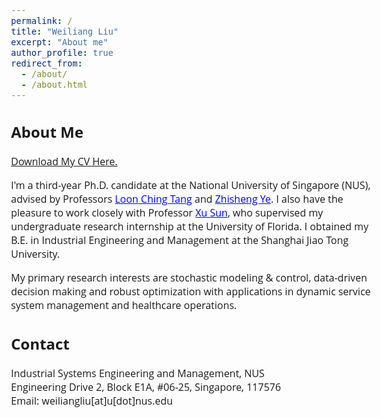 ```yaml
---
permalink: /
title: "Weiliang Liu"
excerpt: "About me"
author_profile: true
redirect_from: 
  - /about/
  - /about.html
---  
```


<style>
@import url('https://fonts.googleapis.com/css2?family=Open+Sans&display=swap');
</style>
<!-- <body style="font-family: sans-serif; font-size: 9pt;"> -->
<body style="font-family: Open Sans; font-style: light; font-size: 12pt;">
<!-- <body> -->

<!-- <h2 style="margin-top: 1em;">Info</h2>  
<p style="margin-top: 1em;">
  Ph.D. Candidate  <br>
  Dept. of Industrial Systems Engineering and Management  <br>
  National University of Singapore (NUS) <br>
  Email: weiliangliu[at]u[dot]nus.edu <br>
</p>-->

<h2>About Me</h2>
<p>  <a href="http://weiliangliu-nus.github.io/files/WeiliangLiu_CV_0521_2023.pdf" target="_blank">Download My CV Here.</a>
</p>

<p>
I'm a third-year Ph.D. candidate at the National University of Singapore (NUS), advised by Professors <a href="https://cde.nus.edu.sg/isem/staff/tang-loon-ching/" target="_blank" style="color: rgb(0, 0, 255);">Loon Ching Tang</a> and <a href="https://cde.nus.edu.sg/isem/staff/ye-zhisheng/" target="_blank" style="color: rgb(0, 0, 255)">Zhisheng Ye</a>. I also have the pleasure to work closely with Professor <a href="https://scholar.google.com/citations?user=J-W9OCUAAAAJ&hl=en" target="_blank" style="color: rgb(0, 0, 255);">Xu Sun</a>, who supervised my undergraduate research internship at the University of Florida.
I obtained my B.E. in Industrial Engineering and Management at the Shanghai Jiao Tong University.
</p>

<!-- <h2>Research Interests</h2> -->
<p>
My primary research interests are stochastic modeling & control, data-driven decision making and robust optimization with applications in dynamic service system management and healthcare operations.
</p>

<h2>Contact</h2>
<p style="margin-top: 1em;">
 Industrial Systems Engineering and Management, NUS <br>
 Engineering Drive 2, Block E1A, #06-25, Singapore, 117576 <br>
Email: weiliangliu[at]u[dot]nus.edu <br>
</p>
</body>